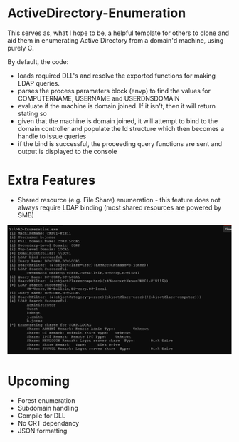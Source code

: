 # ActiveDirectory-Enumeration

This serves as, what I hope to be, a helpful template for others to clone and aid them in enumerating Active Directory from a domain'd machine, using purely C.

By default, the code:
- loads required DLL's and resolve the exported functions for making LDAP queries.
- parses the process parameters block (envp) to find the values for COMPUTERNAME, USERNAME and USERDNSDOMAIN
- evaluate if the machine is domain joined. If it isn't, then it will return stating so
- given that the machine is domain joined, it will attempt to bind to the domain controller and populate the ld structure which then becomes a handle to issue queries
- if the bind is successful, the proceeding query functions are sent and output is displayed to the console

# Extra Features
- Shared resource (e.g. File Share) enumeration - this feature does not always require LDAP binding (most shared resources are powered by SMB)


![Alt text for the image](enum.png)

# Upcoming
- Forest enumeration
- Subdomain handling
- Compile for DLL
- No CRT dependancy
- JSON formatting